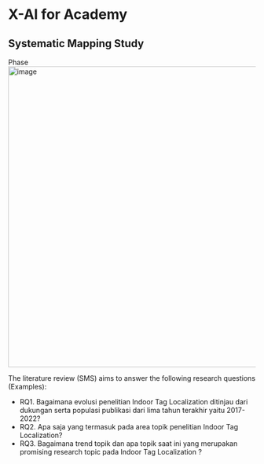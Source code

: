 # X-AI for Academy

## Systematic Mapping Study

Phase   
<img width="1057" height="613" alt="image" src="https://github.com/user-attachments/assets/9189494c-2860-4559-afd3-2689731faf4a" />

The literature review (SMS) aims to answer the following research questions (Examples):
* RQ1. Bagaimana evolusi penelitian Indoor Tag Localization ditinjau dari dukungan serta populasi publikasi dari lima tahun terakhir yaitu 2017-2022?  
* RQ2. Apa saja yang termasuk pada area topik penelitian Indoor Tag Localization? 
* RQ3. Bagaimana trend topik dan apa topik saat ini yang merupakan promising research topic pada Indoor Tag Localization ? 
